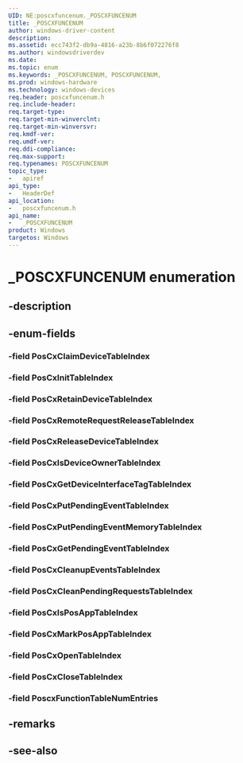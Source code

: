 ```yaml
---
UID: NE:poscxfuncenum._POSCXFUNCENUM
title: _POSCXFUNCENUM
author: windows-driver-content
description: 
ms.assetid: ecc743f2-db9a-4816-a23b-8b6f072276f8
ms.author: windowsdriverdev
ms.date: 
ms.topic: enum
ms.keywords: _POSCXFUNCENUM, POSCXFUNCENUM, 
ms.prod: windows-hardware
ms.technology: windows-devices
req.header: poscxfuncenum.h
req.include-header:
req.target-type:
req.target-min-winverclnt:
req.target-min-winversvr:
req.kmdf-ver:
req.umdf-ver:
req.ddi-compliance:
req.max-support:
req.typenames: POSCXFUNCENUM
topic_type: 
-	apiref
api_type: 
-	HeaderDef
api_location: 
-	poscxfuncenum.h
api_name: 
-	_POSCXFUNCENUM
product: Windows
targetos: Windows
---
```


# _POSCXFUNCENUM enumeration

## -description



## -enum-fields

### -field PosCxClaimDeviceTableIndex 
### -field PosCxInitTableIndex 
### -field PosCxRetainDeviceTableIndex 
### -field PosCxRemoteRequestReleaseTableIndex 
### -field PosCxReleaseDeviceTableIndex 
### -field PosCxIsDeviceOwnerTableIndex 
### -field PosCxGetDeviceInterfaceTagTableIndex 
### -field PosCxPutPendingEventTableIndex 
### -field PosCxPutPendingEventMemoryTableIndex 
### -field PosCxGetPendingEventTableIndex 
### -field PosCxCleanupEventsTableIndex 
### -field PosCxCleanPendingRequestsTableIndex 
### -field PosCxIsPosAppTableIndex 
### -field PosCxMarkPosAppTableIndex 
### -field PosCxOpenTableIndex 
### -field PosCxCloseTableIndex 
### -field PoscxFunctionTableNumEntries 

## -remarks

## -see-also